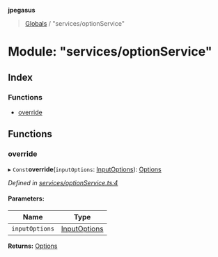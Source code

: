 **jpegasus**

> [Globals](../README.md) / "services/optionService"

# Module: "services/optionService"

## Index

### Functions

* [override](_services_optionservice_.md#override)

## Functions

### override

▸ `Const`**override**(`inputOptions`: [InputOptions](../interfaces/_types_inputoptions_.inputoptions.md)): [Options](../interfaces/_types_options_.options.md)

*Defined in [services/optionService.ts:4](https://github.com/TonyBrobston/jpegasus/blob/bd47fa0/src/services/optionService.ts#L4)*

#### Parameters:

Name | Type |
------ | ------ |
`inputOptions` | [InputOptions](../interfaces/_types_inputoptions_.inputoptions.md) |

**Returns:** [Options](../interfaces/_types_options_.options.md)
